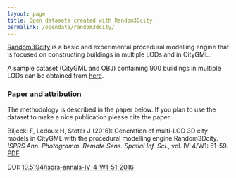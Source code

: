 ```yaml
---
layout: page
title: Open datasets created with Random3Dcity
permalink: /opendata/random3dcity/
---
```


[Random3Dcity](https://github.com/tudelft3d/Random3Dcity) is a basic and experimental procedural modelling engine that is focused on constructing buildings in multiple LODs and in CityGML.

A sample dataset (CityGML and OBJ) containing 900 buildings in multiple LODs can be obtained from [here](https://3d.bk.tudelft.nl/biljecki/Random3Dcity.html).

### Paper and attribution

The methodology is described in the paper below.
If you plan to use the dataset to make a nice publication please cite the paper.

Biljecki F, Ledoux H, Stoter J (2016): Generation of multi-LOD 3D city models in CityGML with the procedural modelling engine Random3Dcity. *ISPRS Ann. Photogramm. Remote Sens. Spatial Inf. Sci.*, vol. IV-4/W1: 51-59. [PDF](http://www.isprs-ann-photogramm-remote-sens-spatial-inf-sci.net/IV-4-W1/51/2016/isprs-annals-IV-4-W1-51-2016.pdf)

DOI: [10.5194/isprs-annals-IV-4-W1-51-2016](http://doi.org/10.5194/isprs-annals-IV-4-W1-51-2016)

